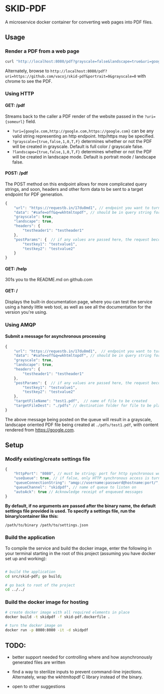 # SKID-PDF

A microservice docker container for converting web pages into PDF files.

## Usage

### Render a PDF from a web page

``` bash
curl "http://localhost:8080/pdf?grayscale=false&landscape=true&uri=google.com" > google.pdf
```

Alternately, browse to ```http://localhost:8080/pdf?uri=https://github.com/vacoj/skid-pdf&portrait=0&grayscale=0``` with chrome to see the PDF.

### Using HTTP

#### GET: /pdf

Streams back to the caller a PDF render of the website passed in the ```?uri={someurl}``` field.

- ```?uri={google.com,http://google.com,https://google.com}``` can be any valid string representing an http endpoint.  http/https may be specified.
- ```?grayscale={true,false,1,0,T,F}``` determines whether or not the PDF will be created in grayscale.   Default is full color / grayscale false.
- ```?landscape={true,false,1,0,T,F}``` determines whether or not the PDF will be created in landscape mode.   Default is portrait mode / landscape false.

#### POST: /pdf

The POST method on this endpoint allows for more complicated query strings, and soon, headers and other form data to be sent to a target endpoint for PDF generation.

``` javascript
{
    "url": "https://requestb.in/17du8md1", // endpoint you want to turn into a PDF
    "data": "#safe=off&q=wkhtmltopdf", // should be in query string format: "?key1=somval&key2=anotherVal"
    "grayscale": true,
    "landscape": true,
    "headers": {
        "testheader1": "testheader1"
    },
    "postParams": {  // if any values are passed here, the request becomes a POST.  If you want a GET, use the "data" field to pass a query string.
        "testkey1": "testvalue1",
        "testkey2": "testvalue2"
    }
}
```

<!--// if action == "POST" or "PUT", this should be a json blob: "{\"key1\":\"someval\",\"key2\":\"anotherVal\"}"-->

#### GET: /help

301s you to the README.md on github.com

#### GET: /

Displays the built-in documentation page, where you can test the service using a handy little web tool, as well as see all the documentation for the version you're using.

### Using AMQP

#### Submit a message for asynchronous processing

``` javascript
{
    "url": "https://requestb.in/17du8md1",  // endpoint you want to turn into a PDF
    "data": "#safe=off&q=wkhtmltopdf", // should be in query string format: "?key1=somval&key2=anotherVal"
    "grayscale": true,
    "landscape": true,
    "headers": {
        "testheader1": "testheader1"
    },
    "postParams": {  // if any values are passed here, the request becomes a POST.  If you want a GET, use the "data" field to pass a query string.
        "testkey1": "testvalue1",
        "testkey2": "testvalue2"
    },
    "targetFileName": "test1.pdf",  // name of file to be created
    "targetFileDest": "./pdfs" // destination folder for file to be placed.  Mounting a shared volume seems to be a way to export files for consumption elsewhere.  Might add more destination formats later.
}
```
The above message being posted on the queue will result in a  grayscale, landscape oriented PDF file being created at ```./pdfs/test1.pdf```, with content rendered from https://google.com.


## Setup

### Modify existing/create settings file

``` javascript
{
    "httpPort": "8080", // must be string; port for http synchronous work
    "useQueue": true, // if false, only HTTP synchronous access is turned on
    "queueConnectionString": "amqp://username:password@hostname:port/", // AMQP connection string.  Tested with RabbitMQ
    "queueChannel": "skidpdf", // name of queue to listen on
    "autoAck": true // Acknowledge receipt of enqueued messages
}
```

**By default, if no arguments are passed after the binary name, the default settings file provided is used.  To specify a settings file, run the binary/container like this:**

``` bash
/path/to/binary /path/to/settings.json
```

### Build the application
To compile the service and build the docker image, enter the following in your terminal starting in the root of this project (assuming you have docker set up and working):
``` bash 

# build the application
cd src/skid-pdf; go build;

# go back to root of the project
cd ../../
```

### Build the docker image for hosting

``` bash
# create docker image with all required elements in place
docker build -t skidpdf -f skid-pdf.dockerfile .

# turn the docker image on
docker run -p 8080:8080 -it -d skidpdf
```

## TODO:

- better support needed for controlling where and how asynchronously generated files are written
- find a way to sterilize inputs to prevent command-line injections. Alternately, wrap the wkhtmltopdf C library instead of the binary.


- open to other suggestions